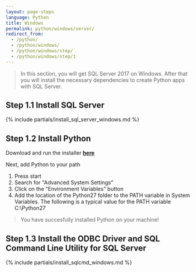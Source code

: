 ```yaml
---
layout: page-steps
language: Python
title: Windows
permalink: python/windows/server/
redirect_from:
  - /python/
  - /python/windows/
  - /python/windows/step/
  - /python/windows/step/1
---
```


> In this section, you will get SQL Server 2017 on Windows. After that you will install the necessary dependencies to create Python apps with SQL Server. 

## Step 1.1 Install SQL Server

{% include partials/install_sql_server_windows.md %}

## Step 1.2 Install Python

Download and run the installer [**here**](https://www.python.org/downloads/)

Next, add Python to your path

1. Press start 
2. Search for "Advanced System Settings" 
3. Click on the "Environment Variables" button 
4. Add the location of the Python27 folder to the PATH variable in System Variables. The following is a typical value for the PATH variable C:\Python27

> You have succesfully installed Python on your machine!

## Step 1.3 Install the ODBC Driver and SQL Command Line Utility for SQL Server

{% include partials/install_sqlcmd_windows.md %}
